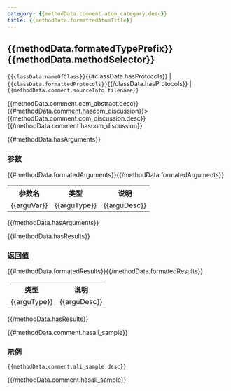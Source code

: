 ```yaml
---
category: {{methodData.comment.atom_categary.desc}}
title: {{methodData.formattedAtomTitle}}
---
```


## {{methodData.formatedTypePrefix}} {{methodData.methodSelector}} 

`{{classData.nameOfClass}}`{{#classData.hasProtocols}} | `{{classData.formattedProtocols}}`{{/classData.hasProtocols}} | `{{methodData.comment.sourceInfo.filename}}`

{{methodData.comment.com_abstract.desc}}
{{#methodData.comment.hascom_discussion}}> {{methodData.comment.com_discussion.desc}}{{/methodData.comment.hascom_discussion}}

{{#methodData.hasArguments}}
### 参数

<table>
<tr>
<th>参数名</th>
<th>类型</th>
<th>说明</th>
</tr>
{{#methodData.formatedArguments}}<tr>
<td>{{arguVar}}</td>
<td>{{arguType}}</td>
<td>{{arguDesc}}</td>
</tr>{{/methodData.formatedArguments}}
</table>
{{/methodData.hasArguments}}

{{#methodData.hasResults}}
### 返回值

<table>
<tr>
<th>类型</th>
<th>说明</th>
</tr>
{{#methodData.formatedResults}}<tr>
<td>{{arguType}}</td>
<td>{{arguDesc}}</td>
</tr>{{/methodData.formatedResults}}
</table>
{{/methodData.hasResults}}

{{#methodData.comment.hasali_sample}}
### 示例

```
{{methodData.comment.ali_sample.desc}}
```
{{/methodData.comment.hasali_sample}}
